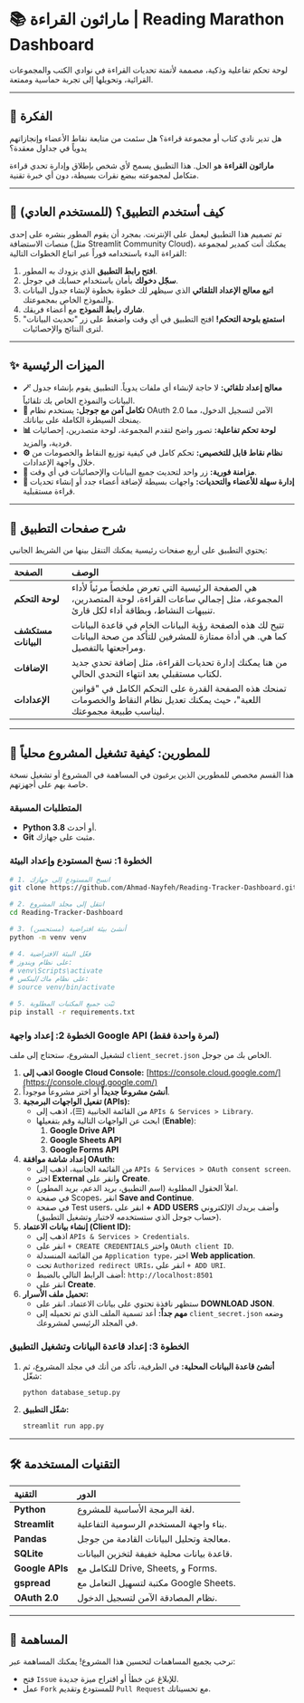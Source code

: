 # 📚 ماراثون القراءة | Reading Marathon Dashboard

لوحة تحكم تفاعلية وذكية، مصممة لأتمتة تحديات القراءة في نوادي الكتب والمجموعات القرائية، وتحويلها إلى تجربة حماسية وممتعة.

----

## 🎯 الفكرة

هل تدير نادي كتاب أو مجموعة قراءة؟ هل سئمت من متابعة نقاط الأعضاء وإنجازاتهم يدوياً في جداول معقدة؟

**ماراثون القراءة** هو الحل. هذا التطبيق يسمح لأي شخص بإطلاق وإدارة تحدي قراءة متكامل لمجموعته ببضع نقرات بسيطة، دون أي خبرة تقنية.

----

## 🚀 كيف أستخدم التطبيق؟ (للمستخدم العادي)

تم تصميم هذا التطبيق ليعمل على الإنترنت. بمجرد أن يقوم المطور بنشره على إحدى منصات الاستضافة (مثل Streamlit Community Cloud)، يمكنك أنت كمدير لمجموعة القراءة البدء باستخدامه فوراً عبر اتباع الخطوات التالية:

1.  **افتح رابط التطبيق** الذي يزودك به المطور.
2.  **سجّل دخولك** بأمان باستخدام حسابك في جوجل.
3.  **اتبع معالج الإعداد التلقائي** الذي سيظهر لك خطوة بخطوة لإنشاء جدول البيانات والنموذج الخاص بمجموعتك.
4.  **شارك رابط النموذج** مع أعضاء فريقك.
5.  **استمتع بلوحة التحكم\!** افتح التطبيق في أي وقت واضغط على زر "تحديث البيانات" لترى النتائج والإحصائيات.

-----

## ✨ الميزات الرئيسية

  - **🪄 معالج إعداد تلقائي:** لا حاجة لإنشاء أي ملفات يدوياً. التطبيق يقوم بإنشاء جدول البيانات والنموذج الخاص بك تلقائياً.
  - **🔐 تكامل آمن مع جوجل:** يستخدم نظام OAuth 2.0 الآمن لتسجيل الدخول، مما يمنحك السيطرة الكاملة على بياناتك.
  - **📊 لوحة تحكم تفاعلية:** تصور واضح لتقدم المجموعة، لوحة متصدرين، إحصائيات فردية، والمزيد.
  - **⚙️ نظام نقاط قابل للتخصيص:** تحكم كامل في كيفية توزيع النقاط والخصومات من خلال واجهة الإعدادات.
  - **🤖 مزامنة فورية:** زر واحد لتحديث جميع البيانات والإحصائيات في أي وقت.
  - **👥 إدارة سهلة للأعضاء والتحديات:** واجهات بسيطة لإضافة أعضاء جدد أو إنشاء تحديات قراءة مستقبلية.

-----

## 📖 شرح صفحات التطبيق

يحتوي التطبيق على أربع صفحات رئيسية يمكنك التنقل بينها من الشريط الجانبي:

| الصفحة | الوصف |
| :--- | :--- |
| **لوحة التحكم** | هي الصفحة الرئيسية التي تعرض ملخصاً مرئياً لأداء المجموعة، مثل إجمالي ساعات القراءة، لوحة المتصدرين، تنبيهات النشاط، وبطاقة أداء لكل قارئ. |
| **مستكشف البيانات** | تتيح لك هذه الصفحة رؤية البيانات الخام في قاعدة البيانات كما هي. هي أداة ممتازة للمشرفين للتأكد من صحة البيانات ومراجعتها بالتفصيل. |
| **الإضافات** | من هنا يمكنك إدارة تحديات القراءة، مثل إضافة تحدي جديد لكتاب مستقبلي بعد انتهاء التحدي الحالي. |
| **الإعدادات** | تمنحك هذه الصفحة القدرة على التحكم الكامل في "قوانين اللعبة"، حيث يمكنك تعديل نظام النقاط والخصومات ليناسب طبيعة مجموعتك. |

-----

## 🚀 للمطورين: كيفية تشغيل المشروع محلياً

هذا القسم مخصص للمطورين الذين يرغبون في المساهمة في المشروع أو تشغيل نسخة خاصة بهم على أجهزتهم.

### المتطلبات المسبقة

  - **Python 3.8** أو أحدث.
  - **Git** مثبت على جهازك.

### الخطوة 1: نسخ المستودع وإعداد البيئة

```bash
# 1. انسخ المستودع إلى جهازك
git clone https://github.com/Ahmad-Nayfeh/Reading-Tracker-Dashboard.git

# 2. انتقل إلى مجلد المشروع
cd Reading-Tracker-Dashboard

# 3. أنشئ بيئة افتراضية (مستحسن)
python -m venv venv

# 4. فعّل البيئة الافتراضية
# على نظام ويندوز:
# venv\Scripts\activate
# على نظام ماك/لينكس:
# source venv/bin/activate

# 5. ثبّت جميع المكتبات المطلوبة
pip install -r requirements.txt
```

### الخطوة 2: إعداد واجهة Google API (لمرة واحدة فقط)

لتشغيل المشروع، ستحتاج إلى ملف `client_secret.json` الخاص بك من جوجل.

1.  **اذهب إلى Google Cloud Console:** [https://console.cloud.google.com/](https://console.cloud.google.com/)
2.  **أنشئ مشروعاً جديداً** أو اختر مشروعاً موجوداً.
3.  **تفعيل الواجهات البرمجية (APIs):**
      - من القائمة الجانبية (☰)، اذهب إلى `APIs & Services > Library`.
      - ابحث عن الواجهات التالية وقم بتفعيلها (**Enable**):
        1.  **Google Drive API**
        2.  **Google Sheets API**
        3.  **Google Forms API**
4.  **إعداد شاشة موافقة OAuth:**
      - من القائمة الجانبية، اذهب إلى `APIs & Services > OAuth consent screen`.
      - اختر **External** وانقر على **Create**.
      - املأ الحقول المطلوبة (اسم التطبيق، بريد الدعم، بريد المطور).
      - في صفحة Scopes، انقر **Save and Continue**.
      - في صفحة Test users، انقر على **+ ADD USERS** وأضف بريدك الإلكتروني (حساب جوجل الذي ستستخدمه لاختبار وتشغيل التطبيق).
5.  **إنشاء بيانات الاعتماد (Client ID):**
      - اذهب إلى `APIs & Services > Credentials`.
      - انقر على `+ CREATE CREDENTIALS` واختر `OAuth client ID`.
      - من القائمة المنسدلة `Application type`، اختر **Web application**.
      - تحت `Authorized redirect URIs`، انقر على `+ ADD URI`.
      - أضف الرابط التالي بالضبط: `http://localhost:8501`
      - انقر على **Create**.
6.  **تحميل ملف الأسرار:**
      - ستظهر نافذة تحتوي على بيانات الاعتماد. انقر على **DOWNLOAD JSON**.
      - **مهم جداً:** أعد تسمية الملف الذي تم تحميله إلى `client_secret.json` وضعه في المجلد الرئيسي لمشروعك.

### الخطوة 3: إعداد قاعدة البيانات وتشغيل التطبيق

1.  **أنشئ قاعدة البيانات المحلية:** في الطرفية، تأكد من أنك في مجلد المشروع، ثم شغّل:
    ```bash
    python database_setup.py
    ```
2.  **شغّل التطبيق:**
    ```bash
    streamlit run app.py
    ```

-----

## 🛠️ التقنيات المستخدمة

| التقنية | الدور |
| :--- | :--- |
| **Python** | لغة البرمجة الأساسية للمشروع. |
| **Streamlit** | بناء واجهة المستخدم الرسومية التفاعلية. |
| **Pandas** | معالجة وتحليل البيانات القادمة من جوجل. |
| **SQLite** | قاعدة بيانات محلية خفيفة لتخزين البيانات. |
| **Google APIs** | للتكامل مع Drive, Sheets, و Forms. |
| **gspread** | مكتبة لتسهيل التعامل مع Google Sheets. |
| **OAuth 2.0** | نظام المصادقة الآمن لتسجيل الدخول. |

-----

## 🤝 المساهمة

نرحب بجميع المساهمات لتحسين هذا المشروع\! يمكنك المساهمة عبر:

  - فتح `Issue` للإبلاغ عن خطأ أو اقتراح ميزة جديدة.
  - عمل `Fork` للمستودع وتقديم `Pull Request` مع تحسيناتك.
